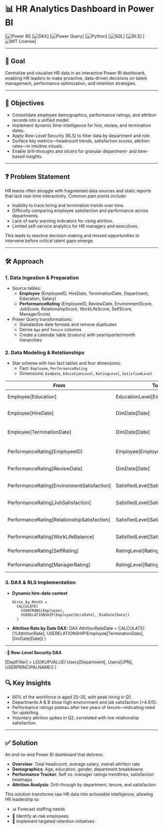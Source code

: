 # 📊 HR Analytics Dashboard in Power BI

[![Power BI](https://img.shields.io/badge/Power%20BI-Dashboard-blue?logo=microsoftpowerbi&logoColor=white)]
[![DAX](https://img.shields.io/badge/DAX-Data%20Modeling-yellow)]
[![Power Query](https://img.shields.io/badge/Power%20Query-ETL-purple?logo=microsoftpowerquery&logoColor=white)]
[![Python](https://img.shields.io/badge/Python-Data%20Analysis-3776AB?logo=python&logoColor=white)]
[![SQL](https://img.shields.io/badge/SQL-Querying-005CBA?logo=mysql&logoColor=white)]
[![RLS](https://img.shields.io/badge/RLS-Row%20Level%20Security-red?logo=powerbi&logoColor=white)]
[![MIT License](https://img.shields.io/badge/License-MIT-green)]

---

## 🎯 Goal

Centralize and visualize HR data in an interactive Power BI dashboard, enabling HR leaders to make proactive, data-driven decisions on talent management, performance optimization, and retention strategies.

---

## 🧩 Objectives

- Consolidate employee demographics, performance ratings, and attrition records into a unified model.  
- Implement dynamic time-intelligence for hire, review, and termination dates.  
- Apply Row-Level Security (RLS) to filter data by department and role.  
- Surface key metrics—headcount trends, satisfaction scores, attrition rates—in intuitive visuals.  
- Enable drill-throughs and slicers for granular department- and time-based insights.

---

## ❓ Problem Statement

HR teams often struggle with fragmented data sources and static reports that lack real-time interactivity. Common pain points include:

- Inability to track hiring and termination trends over time.  
- Difficulty comparing employee satisfaction and performance across departments.  
- Lack of early warning indicators for rising attrition.  
- Limited self-service analytics for HR managers and executives.

This leads to reactive decision-making and missed opportunities to intervene before critical talent gaps emerge.

---

## 🛠️ Approach

### 1. Data Ingestion & Preparation

- Source tables:  
  - **Employee** (EmployeeID, HireDate, TerminationDate, Department, Education, Salary)  
  - **PerformanceRating** (EmployeeID, ReviewDate, EnvironmentScore, JobScore, RelationshipScore, WorkLifeScore, SelfScore, ManagerScore)  
- Power Query transformations:  
  - Standardize date formats and remove duplicates  
  - Derive `Age` and `Tenure` columns  
  - Create a calendar table (`DimDate`) with year/quarter/month hierarchies  

### 2. Data Modeling & Relationships

- Star schema with two fact tables and four dimensions:  
  - Fact: `Employee`, `PerformanceRating`  
  - Dimensions: `DimDate`, `EducationLevel`, `RatingLevel`, `SatisfiedLevel`  

| From                        | To                          | Type         | Active | Notes                                            |
|-----------------------------|-----------------------------|--------------|--------|--------------------------------------------------|
| Employee[Education]         | EducationLevel[EducationLevelID] | Many→One   | ✔      | Maps education lookup                            |
| Employee[HireDate]          | DimDate[Date]               | Many→One     | ✖      | Activated via `USERELATIONSHIP()` for hire date  |
| Employee[TerminationDate]   | DimDate[Date]               | Many→One     | ✖      | Activated via `USERELATIONSHIP()` for term date  |
| PerformanceRating[EmployeeID]   | Employee[EmployeeID]      | Many→One     | ✔      | Links each review to employee record             |
| PerformanceRating[ReviewDate]   | DimDate[Date]            | Many→One     | ✔      | Drives time-intel on performance                 |
| PerformanceRating[EnvironmentSatisfaction] | SatisfiedLevel[SatisfactionID] | Many→One | ✔ | Environment satisfaction lookup                |
| PerformanceRating[JobSatisfaction]         | SatisfiedLevel[SatisfactionID] | Many→One | ✔ | Job satisfaction lookup                        |
| PerformanceRating[RelationshipSatisfaction]| SatisfiedLevel[SatisfactionID] | Many→One | ✔ | Relationship satisfaction lookup               |
| PerformanceRating[WorkLifeBalance]         | SatisfiedLevel[SatisfactionID] | Many→One | ✔ | Work–life balance lookup                       |
| PerformanceRating[SelfRating]              | RatingLevel[RatingID]      | Many→One     | ✔      | Self-assessment rating lookup                    |
| PerformanceRating[ManagerRating]           | RatingLevel[RatingID]      | Many→One     | ✔      | Manager’s rating lookup                          |

### 3. DAX & RLS Implementation

- **Dynamic hire-date context**  
  ```DAX
  Hires_by_Month =
    CALCULATE(
      COUNTROWS(Employee),
      USERELATIONSHIP(Employee[HireDate], DimDate[Date])
    )
-  **Attrition Rate by Date DAX:**
  DAX
AttritionRateDate = 
CALCULATE(
    [%AttritionRate],
    USERELATIONSHIP(Employee[TerminationDate], DimDate[Date])
  )

---

-🔐 **Row-Level Security DAX**
 
[DeptFilter] = 
LOOKUPVALUE(
    Users[Department],
    Users[UPN],
    USERPRINCIPALNAME()
)
## 🔍 Key Insights

- 60% of the workforce is aged 25–35, with peak hiring in Q1.  
- Departments A & B show high environment and job satisfaction (>4.0/5).  
- Performance ratings plateau after two years of tenure—indicating need for upskilling.  
- Voluntary attrition spikes in Q2, correlated with low relationship satisfaction.

---

## ✅ Solution

An end-to-end Power BI dashboard that delivers:

- **Overview**: Total headcount, average salary, overall attrition rate  
- **Demographics**: Age, education, gender, department breakdowns  
- **Performance Tracker**: Self vs. manager ratings trendlines, satisfaction heatmaps  
- **Attrition Analysis**: Drill-through by department, tenure, and satisfaction

This solution transforms raw HR data into actionable intelligence, allowing HR leadership to:

- 📊 Forecast staffing needs  
- 🚨 Identify at-risk employees  
- 🎯 Implement targeted retention initiatives




